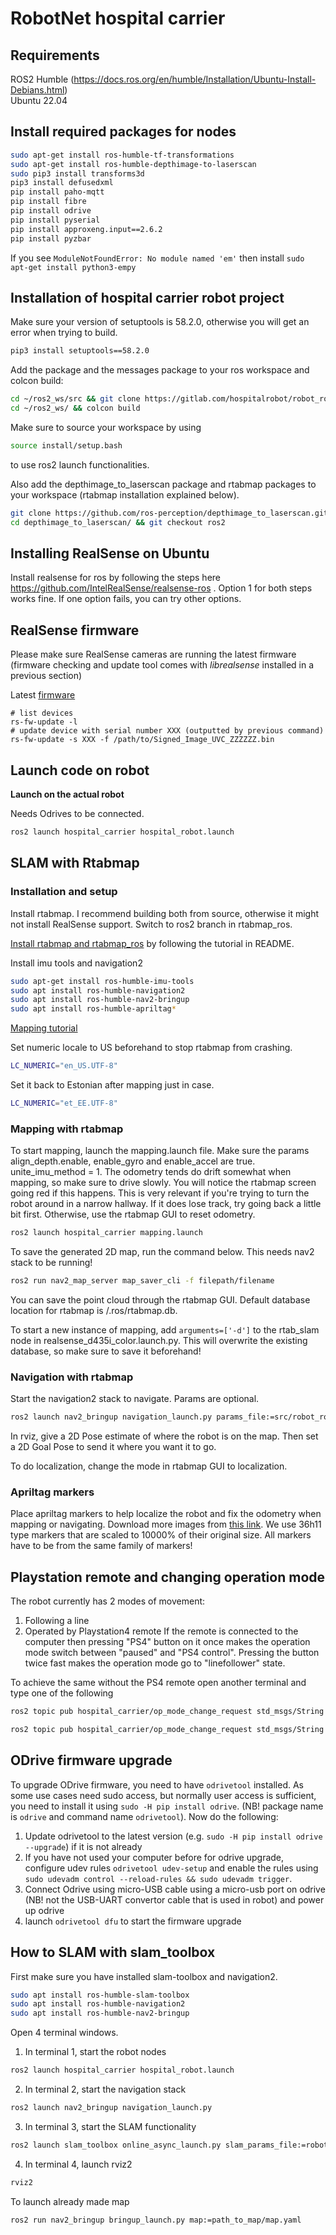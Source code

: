 # RobotNet hospital carrier

## Requirements

ROS2 Humble (https://docs.ros.org/en/humble/Installation/Ubuntu-Install-Debians.html)   
Ubuntu 22.04   

## Install required packages for nodes

```bash
sudo apt-get install ros-humble-tf-transformations
sudo apt-get install ros-humble-depthimage-to-laserscan
sudo pip3 install transforms3d
pip3 install defusedxml
pip install paho-mqtt
pip install fibre
pip install odrive
pip install pyserial
pip install approxeng.input==2.6.2
pip install pyzbar
```

If you see `ModuleNotFoundError: No module named 'em'` then install `sudo apt-get install python3-empy`

## Installation of hospital carrier robot project

Make sure your version of setuptools is 58.2.0, otherwise you will get an error when trying to build.

```bash
pip3 install setuptools==58.2.0
```

Add the package and the messages package to your ros workspace and colcon build:

```bash
cd ~/ros2_ws/src && git clone https://gitlab.com/hospitalrobot/robot_ros2.git && git clone https://gitlab.com/hospitalrobot/robot-ros2-messages.git
cd ~/ros2_ws/ && colcon build
```
Make sure to source your workspace by using
```bash
source install/setup.bash
```
to use ros2 launch functionalities.

Also add the depthimage_to_laserscan package and rtabmap packages to your workspace (rtabmap installation explained below).
```bash
git clone https://github.com/ros-perception/depthimage_to_laserscan.git 
cd depthimage_to_laserscan/ && git checkout ros2
```

## Installing RealSense on Ubuntu

Install realsense for ros by following the steps here https://github.com/IntelRealSense/realsense-ros . Option 1 for both steps works fine. If one option fails, you can try other options.

## RealSense firmware

Please make sure RealSense cameras are running the latest firmware (firmware checking and update tool comes with *librealsense* installed in a previous section)

Latest [firmware](https://dev.intelrealsense.com/docs/firmware-releases)
```
# list devices
rs-fw-update -l
# update device with serial number XXX (outputted by previous command)
rs-fw-update -s XXX -f /path/to/Signed_Image_UVC_ZZZZZZ.bin
```

## Launch code on robot
**Launch on the actual robot**

Needs Odrives to be connected.

```bash
ros2 launch hospital_carrier hospital_robot.launch
```

## SLAM with Rtabmap

### Installation and setup

Install rtabmap. I recommend building both from source, otherwise it might not install RealSense support. Switch to ros2 branch in rtabmap_ros.

[Install rtabmap and rtabmap_ros](https://github.com/introlab/rtabmap_ros/tree/ros2) by following the tutorial in README.

Install imu tools and navigation2

```bash
sudo apt-get install ros-humble-imu-tools
sudo apt install ros-humble-navigation2
sudo apt install ros-humble-nav2-bringup
sudo apt install ros-humble-apriltag*
```

[Mapping tutorial](http://wiki.ros.org/rtabmap_ros/Tutorials/HandHeldMapping) 

Set numeric locale to US beforehand to stop rtabmap from crashing.

```bash
LC_NUMERIC="en_US.UTF-8"
```

Set it back to Estonian after mapping just in case.

```bash
LC_NUMERIC="et_EE.UTF-8"
```

### Mapping with rtabmap
To start mapping, launch the mapping.launch file. Make sure the params align_depth.enable, enable_gyro and enable_accel are true. unite_imu_method = 1. The odometry tends do drift somewhat when mapping, so make sure to drive slowly. You will notice the rtabmap screen going red if this happens. This is very relevant if you're trying to turn the robot around in a narrow hallway. If it does lose track, try going back a little bit first. Otherwise, use the rtabmap GUI to reset odometry.

```bash
ros2 launch hospital_carrier mapping.launch
```
To save the generated 2D map, run the command below. This needs nav2 stack to be running!

```bash
ros2 run nav2_map_server map_saver_cli -f filepath/filename
```

You can save the point cloud through the rtabmap GUI. Default database location for rtabmap is /.ros/rtabmap.db. 

To start a new instance of mapping, add `arguments=['-d']` to the rtab_slam node in realsense_d435i_color.launch.py. This will overwrite the existing database, so make sure to save it beforehand!

### Navigation with rtabmap

Start the navigation2 stack to navigate. Params are optional.
```bash
ros2 launch nav2_bringup navigation_launch.py params_file:=src/robot_ros2/config/nav2_params.yaml
```

In rviz, give a 2D Pose estimate of where the robot is on the map. Then set a 2D Goal Pose to send it where you want it to go.

To do localization, change the mode in rtabmap GUI to localization.

### Apriltag markers

Place apriltag markers to help localize the robot and fix the odometry when mapping or navigating. Download more images from [this link](https://github.com/AprilRobotics/apriltag-imgs). We use 36h11 type markers that are scaled to 10000% of their original size. All markers have to be from the same family of markers!

## Playstation remote and changing operation mode
The robot currently has 2 modes of movement:
1. Following a line
2. Operated by Playstation4 remote
If the remote is connected to the computer then pressing "PS4" button on it once makes the operation mode switch 
   between "paused" and "PS4 control". Pressing the button twice fast makes the operation mode 
   go to "linefollower" state.
   
To achieve the same without the PS4 remote open another terminal and type one of the following
```bash
ros2 topic pub hospital_carrier/op_mode_change_request std_msgs/String "data: ps4controller-click"
```
```bash
ros2 topic pub hospital_carrier/op_mode_change_request std_msgs/String "data: ps4controller-doubleclick"
```

## ODrive firmware upgrade

To upgrade ODrive firmware, you need to have `odrivetool` installed. As some use cases need sudo access, but normally user access is sufficient, you need to install it using `sudo -H pip install odrive`. (NB! package name is `odrive` and command name `odrivetool`). Now do the following:

1. Update odrivetool to the latest version (e.g. `sudo -H pip install odrive --upgrade`) if it is not already
2. If you have not used your computer before for odrive upgrade, configure udev rules `odrivetool udev-setup` and enable the rules using `sudo udevadm control --reload-rules && sudo udevadm trigger`.
2. Connect Odrive using micro-USB cable using a micro-usb port on odrive (NB! not the USB-UART convertor cable that is used in robot) and power up odrive
3. launch `odrivetool dfu` to start the firmware upgrade


## How to SLAM with slam_toolbox

First make sure you have installed slam-toolbox and navigation2. 

```bash
sudo apt install ros-humble-slam-toolbox
sudo apt install ros-humble-navigation2
sudo apt install ros-humble-nav2-bringup
```

Open 4 terminal windows. 
1. In terminal 1, start the robot nodes

```bash
ros2 launch hospital_carrier hospital_robot.launch
```
2. In terminal 2, start the navigation stack

```bash
ros2 launch nav2_bringup navigation_launch.py
```
3. In terminal 3, start the SLAM functionality

```bash
ros2 launch slam_toolbox online_async_launch.py slam_params_file:=robot_ros2/src/robot_ros2/config/mapper_params_online_async.yaml use_sim_time:=false
```
4. In terminal 4, launch rviz2

```bash
rviz2
```

To launch already made map
```bash
ros2 run nav2_bringup bringup_launch.py map:=path_to_map/map.yaml
```
